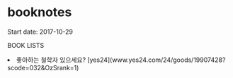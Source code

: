 # booknotes

Start date: 2017-10-29

BOOK LISTS 


<li> 좋아하는 철학자 있으세요? 
[yes24](www.yes24.com/24/goods/19907428?scode=032&OzSrank=1)



